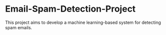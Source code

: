 # Email-Spam-Detection-Project
This project aims to develop a machine learning-based system for detecting spam emails. 
